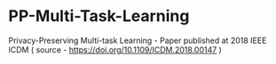 # PP-Multi-Task-Learning
Privacy-Preserving Multi-task Learning - Paper published at 2018 IEEE ICDM ( source - https://doi.org/10.1109/ICDM.2018.00147 )

